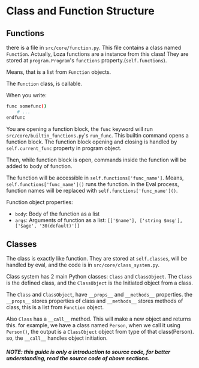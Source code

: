 # Class and Function Structure

## Functions
there is a file in `src/core/function.py`. This file contains a class named `Function`. Actually, Loza functions are a instance from this class! They are stored at `program.Program`'s `functions` property.(`self.functions`).

Means, that is a list from `Function` objects.

The `Function` class, is callable.

When you write:

```bash
func somefunc()
	# ...
endfunc
```

You are opening a function block, the `func` keyword will run `src/core/builtin_functions.py`'s `run_func`. This builtin command opens a function block. The function block opening and closing is handled by `self.current_func` property in program object.

Then, while function block is open, commands inside the function will be added to body of function.

The function will be accessible in `self.functions['func_name']`.
Means, `self.functions['func_name']()` runs the function. in the Eval process, function names will be replaced with `self.functions['func_name']()`.

Function object properties:
- `body`: Body of the function as a list
- `args`: Arguments of function as a list: `[['$name'], ['string $msg'], ['$age', '30(default)']]`

## Classes
The class is exactly like function. They are stored at `self.classes`, will be handled by eval, and the code is in `src/core/class_system.py`.

Class system has 2 main Python classes: `Class` and `ClassObject`. The `Class` is the defined class, and the `ClassObject` is the Initiated object from a class.

The `Class` and `ClassObject`, have `__props__` and `__methods__` properties. the `__props__` stores properties of class and `__methods__` stores methods of class, this is a list from `Function` object.

Also `Class` has a `__call__` method. This will make a new object and returns this. for example, we have a class named `Person`, when we call it using `Person()`, the output is a `ClassObject` object from type of that class(Person). so, the `__call__` handles object initiation.

##### NOTE: this guide is only a introduction to source code, for better understanding, read the source code of above sections.

